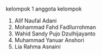 kelompok 1 
anggota kelompok 
1. Alif Naufal Adani
2. Mohammad Fahd Fadllurrohman
3. Wahid Sandy Pujo Dzulhijayanto
4. Muhammad Yanuar Anshori
5. Lia Rahma Asnaini
